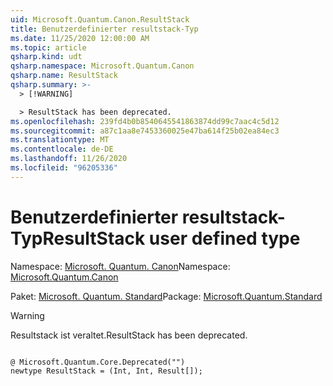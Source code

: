 ```yaml
---
uid: Microsoft.Quantum.Canon.ResultStack
title: Benutzerdefinierter resultstack-Typ
ms.date: 11/25/2020 12:00:00 AM
ms.topic: article
qsharp.kind: udt
qsharp.namespace: Microsoft.Quantum.Canon
qsharp.name: ResultStack
qsharp.summary: >-
  > [!WARNING]

  > ResultStack has been deprecated.
ms.openlocfilehash: 239fd4b0b8540645541863874dd99c7aac4c5d12
ms.sourcegitcommit: a87c1aa8e7453360025e47ba614f25b02ea84ec3
ms.translationtype: MT
ms.contentlocale: de-DE
ms.lasthandoff: 11/26/2020
ms.locfileid: "96205336"
---
```

# <a name="resultstack-user-defined-type"></a><span data-ttu-id="2abb0-102">Benutzerdefinierter resultstack-Typ</span><span class="sxs-lookup"><span data-stu-id="2abb0-102">ResultStack user defined type</span></span>

<span data-ttu-id="2abb0-103">Namespace: [Microsoft. Quantum. Canon](xref:Microsoft.Quantum.Canon)</span><span class="sxs-lookup"><span data-stu-id="2abb0-103">Namespace: [Microsoft.Quantum.Canon](xref:Microsoft.Quantum.Canon)</span></span>

<span data-ttu-id="2abb0-104">Paket: [Microsoft. Quantum. Standard](https://nuget.org/packages/Microsoft.Quantum.Standard)</span><span class="sxs-lookup"><span data-stu-id="2abb0-104">Package: [Microsoft.Quantum.Standard](https://nuget.org/packages/Microsoft.Quantum.Standard)</span></span>


> [!WARNING]
> <span data-ttu-id="2abb0-105">Resultstack ist veraltet.</span><span class="sxs-lookup"><span data-stu-id="2abb0-105">ResultStack has been deprecated.</span></span>



```qsharp

@ Microsoft.Quantum.Core.Deprecated("")
newtype ResultStack = (Int, Int, Result[]);
```

